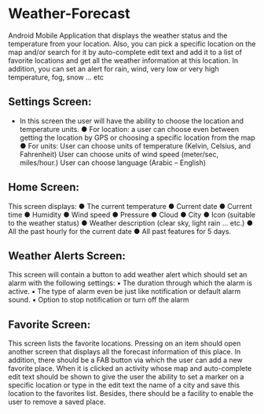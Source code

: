 # Weather-Forecast
Android Mobile Application that displays the weather status and the temperature from your
location. Also, you can pick a specific location on the map and/or search for it by
auto-complete edit text and add it to a list of favorite locations and get all the weather
information at this location. In addition, you can set an alert for rain, wind, very low or very
high temperature, fog, snow … etc
## Settings Screen:
- In this screen the user will have the ability to choose the location and
temperature units.
● For location: a user can choose even between getting the location by GPS or
choosing a specific location from the map
● For units:
User can choose units of temperature (Kelvin, Celsius, and Fahrenheit) User can
choose units of wind speed (meter/sec, miles/hour.)
User can choose language (Arabic – English)
## Home Screen:
This screen displays:
● The current temperature
● Current date
● Current time
● Humidity
● Wind speed
● Pressure
● Cloud
● City
● Icon (suitable to the weather status)
● Weather description (clear sky, light rain ... etc.)
● All the past hourly for the current date
● All past features for 5 days.
## Weather Alerts Screen:
This screen will contain a button to add weather alert which should set an alarm with
the following settings:
▪ The duration through which the alarm is active.
▪ The type of alarm even be just like notification or default alarm sound.
▪ Option to stop notification or turn off the alarm

## Favorite Screen:
This screen lists the favorite locations. Pressing on an item should open another screen
that displays all the forecast information of this place.
In addition, there should be a FAB button via which the user can add a new favorite
place. When it is clicked an activity whose map and auto-complete edit text should be
shown to give the user the ability to set a marker on a specific location or type in the
edit text the name of a city and save this location to the favorites list.
Besides, there should be a facility to enable the user to remove a saved place.
